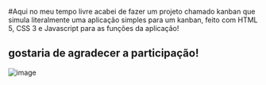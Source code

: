#Aqui no meu tempo livre acabei de fazer um projeto chamado kanban que simula literalmente uma aplicação simples para um kanban, feito com HTML 5, CSS 3 e Javascript para as funções da aplicação!

## gostaria de agradecer a participação!

![image](https://github.com/user-attachments/assets/91cfb871-2afb-4260-ae82-1a239ef3a136)
